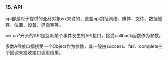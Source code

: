 ### 15. API

api都是对于提供的全局对象wx来说的，这些api包括网络、媒体、文件、数据缓存、位置、设备、界面等等。

wx.on*开头的API是监听某个事件发生的API接口，接受callback函数作为参数。

多数API接口都接受一个Object作为参数，其一般由success、fail、complete三个回调来接收接口调用结果。

